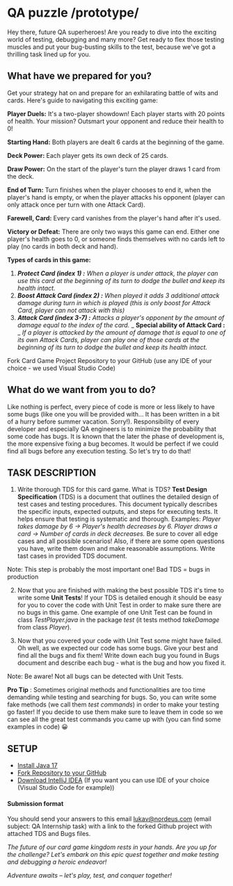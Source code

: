 # QA puzzle /prototype/

Hey there, future QA superheroes! Are you ready to dive into the exciting world of testing, debugging and many more? Get ready to flex those testing muscles and put your bug-busting skills to the test, because we've got a thrilling task lined up for you.

## What have we prepared for you?

Get your strategy hat on and prepare for an exhilarating battle of wits and cards. Here's guide to navigating this exciting game:

**Player Duels:** It's a two-player showdown! Each player starts with 20 points of health. Your mission? Outsmart your opponent and reduce their health to 0!

**Starting Hand:** Both players are dealt 6 cards at the beginning of the game.

**Deck Power:** Each player gets its own deck of 25 cards.

**Draw Power:** On the start of the player's turn the player draws 1 card from the deck.

**End of Turn:** Turn finishes when the player chooses to end it, when the player's hand is empty, or when the player attacks his opponent (player can only attack once per turn with one Attack Card).

**Farewell, Card:** Every card vanishes from the player's hand after it's used.

**Victory or Defeat:** There are only two ways this game can end. Either one player's health goes to 0, or someone finds themselves with no cards left to play (no cards in both deck and hand).

**Types of cards in this game:**

1. _**Protect Card (index 1) :**_ _When a player is under attack, the player can use this card at the beginning of its turn to dodge the bullet and keep its health intact._
2. _**Boost Attack Card (index 2) :**_ _When played it adds 3 additional attack damage during turn in which is played (this is only boost for Attack Card, player can not attack with this)_
3. _**Attack Card (index 3-7) :**_ _Attacks a player's opponent by the amount of damage equal to the index of the card._ _ **Special ability of Attack Card :** _ _If a player is attacked by the amount of damage that is equal to one of its own Attack Cards, player can play one of those cards at the beginning of its turn to dodge the bullet and keep its health intact._

Fork Card Game Project Repository to your GitHub (use any IDE of your choice - we used Visual Studio Code)

## What do we want from you to do?

Like nothing is perfect, every piece of code is more or less likely to have some bugs (like one you will be provided with… It has been written in a bit of a hurry before summer vacation. Sorry!). Responsibility of every developer and especially QA engineers is to minimize the probability that some code has bugs. It is known that the later the phase of development is, the more expensive fixing a bug becomes. It would be perfect if we could find all bugs before any execution testing. So let's try to do that!

## **TASK DESCRIPTION**

1. Write thorough TDS for this card game. What is TDS? **Test Design Specification** (TDS) is a document that outlines the detailed design of test cases and testing procedures. This document typically describes the specific inputs, expected outputs, and steps for executing tests. It helps ensure that testing is systematic and thorough. Examples: _Player takes damage by 6 -\> Player's health decreases by 6. Player draws a card -\> Number of cards in deck decreases._ Be sure to cover all edge cases and all possible scenarios! Also, if there are some open questions you have, write them down and make reasonable assumptions. Write tast cases in provided TDS document.

Note: This step is probably the most important one! Bad TDS = bugs in production

2. Now that you are finished with making the best possible TDS it's time to write some **Unit Tests**! If your TDS is detailed enough it should be easy for you to cover the code with Unit Test in order to make sure there are no bugs in this game. One example of one Unit Test can be found in class _TestPlayer.java_ in the package _test_ (it tests method _takeDamage_ from class _Player_).

3. Now that you covered your code with Unit Test some might have failed. Oh well, as we expected our code has some bugs. Give your best and find all the bugs and fix them! Write down each bug you found in Bugs document and describe each bug - what is the bug and how you fixed it.

Note: Be aware! Not all bugs can be detected with Unit Tests.

**Pro Tip** : Sometimes original methods and functionalities are too time demanding while testing and searching for bugs. So, you can write some fake methods (we call them _test commands_) in order to make your testing go faster! If you decide to use them make sure to leave them in code so we can see all the great test commands you came up with (you can find some examples in code) 😀

## **SETUP**

- [Install Java 17](https://www.oracle.com/java/technologies/downloads/)
- [Fork Repository to your GitHub](https://github.com/LukaVuksic/qa-job-fair)
- [Download IntelliJ IDEA](https://www.jetbrains.com/idea/download/) (If you want you can use IDE of your choice (Visual Studio Code for example))

#### **Submission format**

You should send your answers to this email [lukav@nordeus.com](mailto:lukav@nordeus.com) (email subject: QA Internship task) with a link to the forked Github project with attached TDS and Bugs files.

_The future of our card game kingdom rests in your hands. Are you up for the challenge? Let's embark on this epic quest together and make testing and debugging a heroic endeavor!_

_Adventure awaits – let's play, test, and conquer together!_
